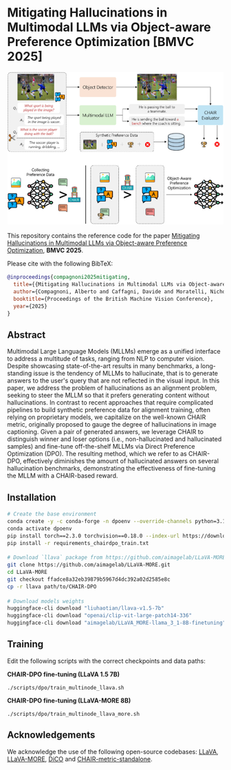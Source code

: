 # Mitigating Hallucinations in Multimodal LLMs via Object-aware Preference Optimization [BMVC 2025]

<p align="center">
  <img src="assets/chair_dpo_pipeline.png" alt="CHAIR-DPO Pipeline" width="840" />
</p> 

<!-- TODO: ADD ARXIV LINK -->
This repository contains the reference code for the paper [Mitigating Hallucinations in Multimodal LLMs via Object-aware Preference Optimization](), **BMVC 2025**.

Please cite with the following BibTeX:
```bibtex
@inproceedings{compagnoni2025mitigating,
  title={{Mitigating Hallucinations in Multimodal LLMs via Object-aware Preference Optimization}},
  author={Compagnoni, Alberto and Caffagni, Davide and Moratelli, Nicholas and Cornia, Marcella and Baraldi, Lorenzo and Cucchiara, Rita},
  booktitle={Proceedings of the British Machine Vision Conference},
  year={2025}
}
```

## Abstract
Multimodal Large Language Models (MLLMs) emerge as a unified interface to address a multitude of tasks, ranging from NLP to computer vision. Despite showcasing state-of-the-art results in many benchmarks, a long-standing issue is the tendency of MLLMs to hallucinate, that is to generate answers to the user's query that are not reflected in the visual input. In this paper, we address the problem of hallucinations as an alignment problem, seeking to steer the MLLM so that it prefers generating content without hallucinations. In contrast to recent approaches that require complicated pipelines to build synthetic preference data for alignment training, often relying on proprietary models, we capitalize on the well-known CHAIR metric, originally proposed to gauge the degree of hallucinations in image captioning. Given a pair of generated answers, we leverage CHAIR to distinguish winner and loser options (i.e., non-hallucinated and hallucinated samples) and fine-tune off-the-shelf MLLMs via Direct Preference Optimization (DPO). The resulting method, which we refer to as CHAIR-DPO, effectively diminishes the amount of hallucinated answers on several hallucination benchmarks, demonstrating the effectiveness of fine-tuning the MLLM with a CHAIR-based reward.

## Installation
```bash
# Create the base environment
conda create -y -c conda-forge -n dpoenv --override-channels python=3.10
conda activate dpoenv
pip install torch==2.3.0 torchvision==0.18.0 --index-url https://download.pytorch.org/whl/cu118
pip install -r requirements_chairdpo_train.txt

# Download `llava` package from https://github.com/aimagelab/LLaVA-MORE
git clone https://github.com/aimagelab/LLaVA-MORE.git
cd LLaVA-MORE
git checkout ffadce8a32eb39879b5967d4dc392a02d2585e8c
cp -r llava path/to/CHAIR-DPO

# Download models weights
huggingface-cli download "liuhaotian/llava-v1.5-7b"
huggingface-cli download "openai/clip-vit-large-patch14-336"
huggingface-cli download "aimagelab/LLaVA_MORE-llama_3_1-8B-finetuning"
```

## Training
Edit the following scripts with the correct checkpoints and data paths:

**CHAIR-DPO fine-tuning (LLaVA 1.5 7B)**
```
./scripts/dpo/train_multinode_llava.sh
```
**CHAIR-DPO fine-tuning (LLaVA-MORE 8B)**
```
./scripts/dpo/train_multinode_llava_more.sh
```

## Acknowledgements
We acknowledge the use of the following open-source codebases: [LLaVA](github.com/haotian-liu/LLaVA), [LLaVA-MORE](https://github.com/aimagelab/LLaVA-MORE), [DiCO](https://github.com/aimagelab/DiCO) and [CHAIR-metric-standalone](https://github.com/Maxlinn/CHAIR-metric-standalone).



